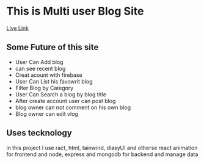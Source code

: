 # This is Multi user Blog Site

[Live Link](https://654cc546bb6aa025f8effa71--gentle-yeot-0c4163.netlify.app)

## Some Future of this site
+ User Can Add blog
+ can see recent blog
+ Creat acount with firebase 
+ User Can List his favowrit blog
+ Filter Blog by Category
+ User Can Search a blog by blog title
+ After create account user can post blog
+ blog owner can not comment on his own blog
+ Blog owner can edit vlog

## Uses tecknology

in this project I use ract, html, tainwind, diasyUI and otherse react animation for frontend and node, express and mongodb for backend and manage data
